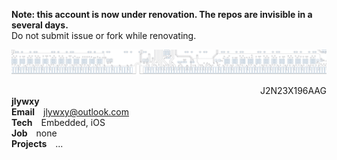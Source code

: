 <b>Note: this account is now under renovation. The repos are invisible in a several days.</b><br>
Do not submit issue or fork while renovating.<br>

![A](github-header.png)<div dir='rtl'>J2N23X196AAG</div>
<b>jlywxy</b><br>
<b>Email</b>&emsp;jlywxy@outlook.com<br>
<b>Tech</b>&emsp;Embedded, iOS<br>
<b>Job</b>&emsp;none<br>
<b>Projects</b>&emsp;...<br>
